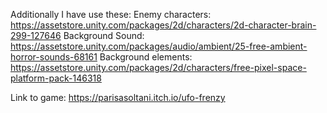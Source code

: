 Additionally I have use these:
Enemy characters: https://assetstore.unity.com/packages/2d/characters/2d-character-brain-299-127646
Background Sound: https://assetstore.unity.com/packages/audio/ambient/25-free-ambient-horror-sounds-68161
Background elements: https://assetstore.unity.com/packages/2d/characters/free-pixel-space-platform-pack-146318

Link to game: https://parisasoltani.itch.io/ufo-frenzy
